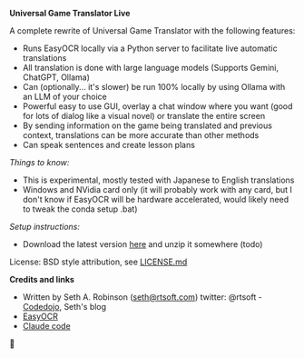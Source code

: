 **Universal Game Translator Live**

A complete rewrite of Universal Game Translator with the following features:

* Runs EasyOCR locally via a Python server to facilitate live automatic translations
* All translation is done with large language models (Supports Gemini, ChatGPT, Ollama)
* Can (optionally... it's slower) be run 100% locally by using Ollama with an LLM of your choice
* Powerful easy to use GUI, overlay a chat window where you want (good for lots of dialog like a visual novel) or translate the entire screen
* By sending information on the game being translated and previous context, translations can be more accurate than other methods
* Can speak sentences and create lesson plans

*Things to know:*

 * This is experimental, mostly tested with Japanese to English translations
 * Windows and NVidia card only (it will probably work with any card, but I don't know if EasyOCR will be hardware accelerated, would likely need to tweak the conda setup .bat)
 
*Setup instructions:*

* Download the latest version [here](https://www.rtsoft.com/files/UniversalGameTranslatorLive_Windows.zip) and unzip it somewhere
(todo)

License:  BSD style attribution, see [LICENSE.md](LICENSE.md)

**Credits and links**
- Written by Seth A. Robinson (seth@rtsoft.com) twitter: @rtsoft - [Codedojo](https://www.codedojo.com), Seth's blog
- [EasyOCR](https://github.com/JaidedAI/EasyOCR)
- [Claude code](https://docs.anthropic.com/en/docs/agents-and-tools/claude-code/overview)

